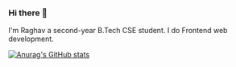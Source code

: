 ### Hi there 👋

I'm Raghav a second-year B.Tech CSE student. I do Frontend web development.

[![Anurag's GitHub stats](https://github-readme-stats.vercel.app/api?username=raghchawla131)](https://github.com/anuraghazra/github-readme-stats)
